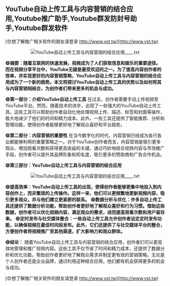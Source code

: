 ## **YouTube自动上传工具与内容营销的结合应用,Youtube推广助手,Youtube群发防封号助手,Youtube群发软件**

[😍想了解推广相关软件的朋友请登录 http://www.vst.tw](http://www.vst.tw)

 <center><img src="https://vst.tw/MP4/tuiguang/png/0.png" alt="YouTube自动上传工具与内容营销的结合应用____.txt"></center>

**😄摘要：随着互联网的快速发展，视频成为了人们获取信息和娱乐的重要途径。而在视频分享平台中，YouTube无疑是最受欢迎的之一。为了提高内容创作者的效率，并实现更好的内容营销策略，YouTube自动上传工具与内容营销的结合应用成为了一个新的趋势。本文将探讨YouTube自动上传工具的优势以及如何将其与内容营销相结合，为创作者们带来更多的机会与成功。**

**😄第一部分：介绍YouTube自动上传工具**
在过去，创作者需要手动上传视频至YouTube平台。然而，随着技术的进步，出现了一些强大的YouTube自动上传工具。这些工具可以帮助创作者自动化地处理视频上传、描述、标签和封面等操作，极大地减少了他们的时间和精力成本。此外，一些工具还提供了智能推荐、分析和管理功能，使得创作者能够更好地了解观众喜好和平台趋势。

**😄第二部分：内容营销的重要性**
在当今数字化的时代，内容营销已经成为各行各业都能够利用的重要策略之一。对于YouTube创作者而言，内容营销是吸引更多观众、增加观看次数和获得更高收益的关键。通过巧妙地结合视频内容与市场推广手段，创作者可以提升其品牌形象和知名度，吸引更多的赞助商和广告合作机会。

**😄第三部分：YouTube自动上传工具与内容营销的结合应用**

 <center><img src="https://vst.tw/MP4/tuiguang/png/5.png" alt="YouTube自动上传工具与内容营销的结合应用____.txt"></center>

**😄提高效率：YouTube自动上传工具的出现，使得创作者能够更集中地投入到内容创作上，而非繁琐的上传操作。这样一来，他们可以更频繁地更新视频内容，吸引更多观众，并与他们建立更紧密的联系。**
**😄数据分析与优化：许多自动上传工具还提供了数据分析功能，帮助创作者更好地了解观众喜好和行为习惯。借助这些数据，创作者可以优化视频内容，满足观众的需求，进而提高观看次数和用户留存率。**
**😄定时发布与社交媒体整合：一些自动上传工具允许创作者设定定时发布功能，以确保视频在最佳时间段发布。此外，它们还提供了与社交媒体平台的整合，方便创作者将视频推广至其他渠道，扩大影响力和观众群体。**

**😄结论：**
随着YouTube自动上传工具与内容营销的结合应用，创作者们可以更高效地管理和推广视频内容。这些工具不仅节省了时间和精力成本，还提供了数据分析和优化功能，帮助创作者更好地了解观众需求并制定更有效的营销策略。无论是个人创作者还是企业品牌，通过利用这种结合应用，他们都有机会获得更多的机会与成功。

[😍想了解推广相关软件的朋友请登录 http://www.vst.tw](http://www.vst.tw)



